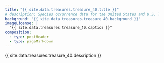 ```yaml
---
title: "{{ site.data.treasures.treasure_40.title }}"
# description: Species occurrence data for the United States and U.S. Territories.
background: "{{ site.data.treasures.treasure_40.background }}"
imageLicense: |
  "{{ site.data.treasures.treasure_40.caption }}"
composition:
  - type: postHeader
  - type: pageMarkdown
---
```


{{ site.data.treasures.treasure_40.description }}